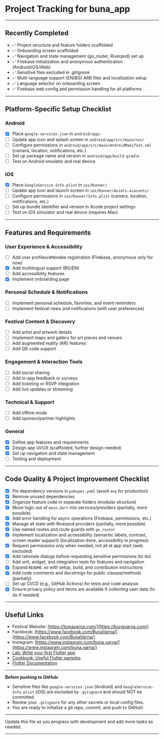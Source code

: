 # Project Tracking for buna_app

---

## Recently Completed
- ✅ Project structure and feature folders scaffolded
- ✅ Onboarding screen scaffolded
- ✅ Navigation and state management (go_router, Riverpod) set up
- ✅ Firebase initialization and anonymous authentication (Android/iOS/Web)
- ✅ Sensitive files excluded in .gitignore
- ✅ Multi-language support (EN/BG) ARB files and localization setup
- ✅ Language selector on onboarding screen
- ✅ Firebase web config and permission handling for all platforms

---

## Platform-Specific Setup Checklist

### Android
- [x] Place `google-services.json` in `android/app/`
- [ ] Update app icon and splash screen in `android/app/src/main/res/`
- [ ] Configure permissions in `android/app/src/main/AndroidManifest.xml` (camera, location, notifications, etc.)
- [ ] Set up package name and version in `android/app/build.gradle`
- [ ] Test on Android emulator and real device

### iOS
- [x] Place `GoogleService-Info.plist` in `ios/Runner/`
- [ ] Update app icon and launch screen in `ios/Runner/Assets.xcassets/`
- [ ] Configure permissions in `ios/Runner/Info.plist` (camera, location, notifications, etc.)
- [ ] Set up bundle identifier and version in Xcode project settings
- [ ] Test on iOS simulator and real device (requires Mac)

---

## Features and Requirements

### User Experience & Accessibility
- [ ] Add user profiles/attendee registration (Firebase, anonymous only for now)
- [x] Add multilingual support (BG/EN)
- [ ] Add accessibility features
- [x] Implement onboarding page

### Personal Schedule & Notifications
- [ ] Implement personal schedule, favorites, and event reminders
- [ ] Implement festival news and notifications (with user preferences)

### Festival Content & Discovery
- [ ] Add artist and artwork details
- [ ] Implement maps and gallery for art pieces and venues
- [ ] Add augmented reality (AR) features
- [ ] Add QR code support

### Engagement & Interaction Tools
- [ ] Add social sharing
- [ ] Add in-app feedback or surveys
- [ ] Add ticketing or RSVP integration
- [ ] Add live updates or streaming

### Technical & Support
- [ ] Add offline mode
- [ ] Add sponsor/partner highlights

### General
- [x] Define app features and requirements
- [x] Design app UI/UX (scaffolded, further design needed)
- [x] Set up navigation and state management
- [ ] Testing and deployment

---

## Code Quality & Project Improvement Checklist

- [x] Pin dependency versions in `pubspec.yaml` (avoid `any` for production)
- [x] Remove unused dependencies
- [x] Organize feature code in separate folders (modular structure)
- [x] Move logic out of `main.dart` into services/providers (partially, more possible)
- [x] Add error handling for async operations (Firebase, permissions, etc.)
- [x] Manage all state with Riverpod providers (partially, more possible)
- [x] Use named routes and route guards with `go_router`
- [x] Implement localization and accessibility (semantic labels, contrast, screen reader support) (localization done, accessibility in progress)
- [x] Request permissions only when needed, not all at app start (web excluded)
- [x] Add rationale dialogs before requesting sensitive permissions (to do)
- [ ] Add unit, widget, and integration tests for features and navigation
- [x] Expand `README.md` with setup, build, and contribution instructions
- [x] Add code comments and docstrings for public classes/methods (partially)
- [ ] Set up CI/CD (e.g., GitHub Actions) for tests and code analysis
- [x] Ensure privacy policy and terms are available if collecting user data (to do if needed)

---

## Useful Links
- Festival Website: [https://bunavarna.com/](https://bunavarna.com/)
- Facebook: [https://www.facebook.com/BunaVarna/](https://www.facebook.com/BunaVarna/)
- Instagram: [https://www.instagram.com/buna.varna/](https://www.instagram.com/buna.varna/)
- [Lab: Write your first Flutter app](https://docs.flutter.dev/get-started/codelab)
- [Cookbook: Useful Flutter samples](https://docs.flutter.dev/cookbook)
- [Flutter Documentation](https://docs.flutter.dev/)

---
**Before pushing to GitHub:**
- Sensitive files like `google-services.json` (Android) and `GoogleService-Info.plist` (iOS) are excluded by `.gitignore` and should NOT be committed.
- Review your `.gitignore` for any other secrets or local config files.
- You are ready to initialize a git repo, commit, and push to GitHub!

---
Update this file as you progress with development and add more tasks as needed.

---
